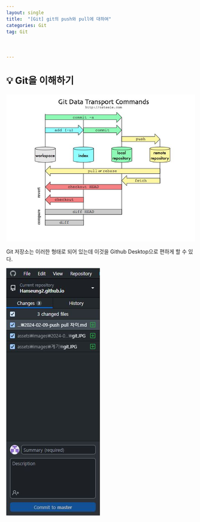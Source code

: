 ```yaml
---
layout: single
title:  "[Git] git의 push와 pull에 대하여"
categories: Git
tag: Git



---
```


<style>H2{font-size:1.8em;}</style>



## 💡 Git을 이해하기

![](/assets/images/2024-02-09/git.jpg)



Git 저장소는 이러한 형태로 되어 있는데 이것을 Github Desktop으로 편하게 할 수 있다.



![](/assets/images/2024-02-09/commit.jpg)

